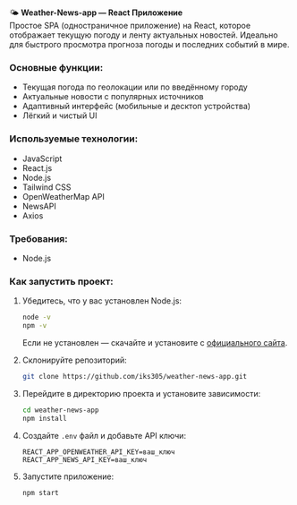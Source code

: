 
🌤️ **Weather-News-app — React Приложение**  
Простое SPA (одностраничное приложение) на React, которое отображает текущую погоду и ленту актуальных новостей. Идеально для быстрого просмотра прогноза погоды и последних событий в мире.

### Основные функции:
- Текущая погода по геолокации или по введённому городу  
- Актуальные новости с популярных источников  
- Адаптивный интерфейс (мобильные и десктоп устройства)  
- Лёгкий и чистый UI

### Используемые технологии:
- JavaScript
- React.js
- Node.js
- Tailwind CSS  
- OpenWeatherMap API  
- NewsAPI  
- Axios  

### Требования:
- Node.js

### Как запустить проект:
1. Убедитесь, что у вас установлен Node.js:
   ```bash
   node -v
   npm -v
   ```
   Если не установлен — скачайте и установите c [официального сайта](https://nodejs.org/).

2. Склонируйте репозиторий:  
   ```bash
   git clone https://github.com/iks305/weather-news-app.git
   ```

3. Перейдите в директорию проекта и установите зависимости:
   ```bash
   cd weather-news-app
   npm install
   ```

4. Создайте `.env` файл и добавьте API ключи:
   ```
   REACT_APP_OPENWEATHER_API_KEY=ваш_ключ
   REACT_APP_NEWS_API_KEY=ваш_ключ
   ```

5. Запустите приложение:
   ```bash
   npm start
   ```

